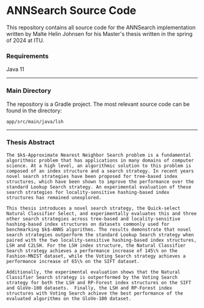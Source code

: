 # ANNSearch Source Code

This repository contains all source code for the ANNSearch implementation written by Malte Helin Johnsen for his Master's thesis written in the spring of 2024 at ITU. 


### Requirements
Java 11

---

### Main Directory

The repository is a Gradle project. The most relevant source code can be found in the directory:

`app/src/main/java/lsh`

---

### Thesis Abstract

    The $k$-Approximate Nearest Neighbor Search problem is a fundamental algorithmic problem that has applications in many domains of computer science. At a high level, an algorithmic solution to this problem is composed of an index structure and a search strategy. In recent years novel search strategies have been proposed for tree-based index structures, which have been shown to improve the performance over the standard Lookup Search strategy. An experimental evaluation of these search strategies for locality-sensitive hashing-based index structures has remained unexplored. 
    
    This thesis introduces a novel search strategy, the Quick-select Natural Classifier Select, and experimentally evaluates this and three other search strategies across tree-based and locality-sensitive hashing-based index structures on datasets commonly used for benchmarking $k$-ANNS algorithms. The results demonstrate that novel search strategies outperform the standard Lookup Search strategy when paired with the two locality-sensitive hashing-based index structures, LSH and C2LSH. For the LSH index structure, the Natural Classifier Search strategy achieves a performance increase of 145\% on the Fashion-MNIST dataset, while the Voting Search strategy achieves a performance increase of 65\% on the SIFT dataset.
    
    Additionally, the experimental evaluation shows that the Natural Classifier Search strategy is outperformed by the Voting Search strategy for both the LSH and RP-Forest index structures on the SIFT and GloVe-100 datasets.  Finally, the LSH and RP-Forest index structures with Voting Search achieve the best performance of the evaluated algorithms on the GloVe-100 dataset.
